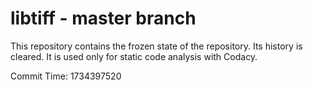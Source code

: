 # libtiff - master branch

This repository contains the frozen state of the repository.
Its history is cleared. It is used only for static code
analysis with Codacy.

Commit Time: 1734397520